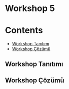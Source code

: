 # Workshop 5

# Contents
* [Workshop Tanıtımı](#intro)
* [Workshop Çözümü](#solution)



## Workshop Tanıtımı <a name="intro"></a>





## Workshop Çözümü <a name="solution"></a>









